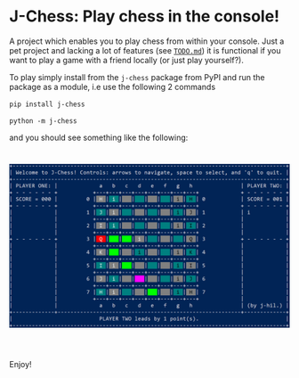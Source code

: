# J-Chess: Play chess in the console!

A project which enables you to play chess from within your console. Just a pet project
and lacking a lot of features (see [`TODO.md`](docs/plan/todo.md)) it is functional
if you want to play a game with a friend locally (or just play yourself?).

To play simply install from the `j-chess` package from PyPI and run the package as a
module, i.e use the following 2 commands
```shell
pip install j-chess
```
```shell
python -m j-chess
```
and you should see something like the following:
<h1 align="center">
<img src="image.png">
</h1><br>

Enjoy!
